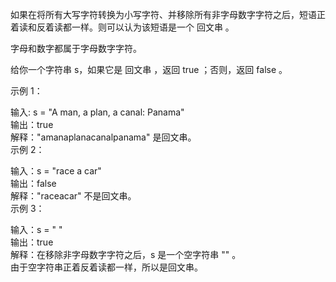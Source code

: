 如果在将所有大写字符转换为小写字符、并移除所有非字母数字字符之后，短语正着读和反着读都一样。则可以认为该短语是一个 回文串 。

字母和数字都属于字母数字字符。

给你一个字符串 s，如果它是 回文串 ，返回 true ；否则，返回 false 。



示例 1：

输入: s = "A man, a plan, a canal: Panama"  
输出：true  
解释："amanaplanacanalpanama" 是回文串。  
示例 2：  

输入：s = "race a car"  
输出：false  
解释："raceacar" 不是回文串。  
示例 3：  
 
输入：s = " "  
输出：true  
解释：在移除非字母数字字符之后，s 是一个空字符串 "" 。  
由于空字符串正着反着读都一样，所以是回文串。  